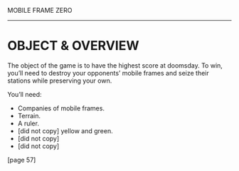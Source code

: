 
MOBILE FRAME ZERO

- - -

OBJECT & OVERVIEW
=================

The object of the game is to have the highest score at doomsday. To win, you’ll need to destroy your opponents’ mobile frames and seize their stations while preserving your own.

You’ll need:

+ Companies of mobile frames.
+ Terrain.
+ A ruler.
+ [did not copy] yellow and green.
+ [did not copy] 
+ [did not copy] 

[page 57]

